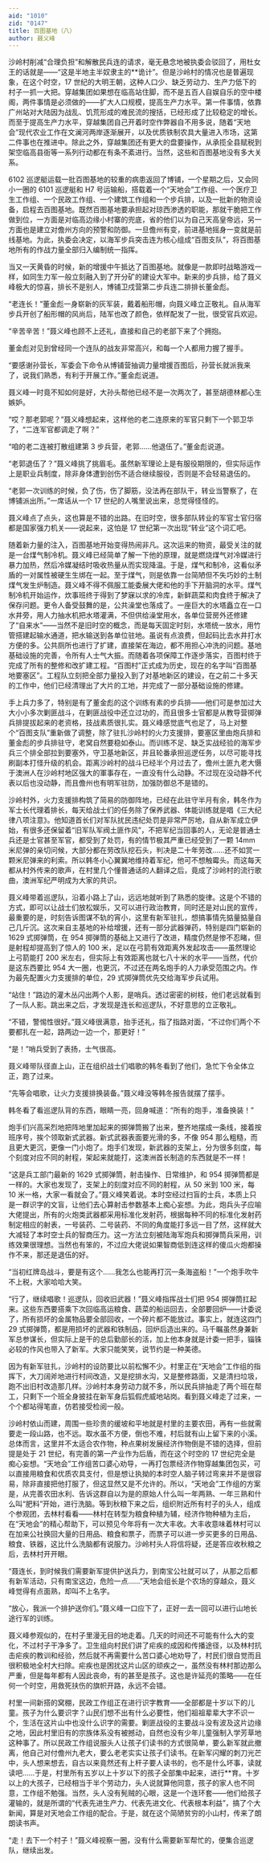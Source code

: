 ```yaml
---
aid: "1010"
zid: "0147"
title: 百图基地（八）
author: 聂义峰
---
```


沙岭村削减“合理负担”和解散民兵连的请求，毫无悬念地被执委会驳回了，用杜女王的话就是——“这是半地主半奴隶主的\*\*诡计”。但是沙岭村的情况也是普遍现象，在这个时空，17 世纪的大明王朝，这种人口少、缺乏劳动力、生产力低下的村子一抓一大把。穿越集团如果想在临高站住脚，而不是五百人自娱自乐的空中楼阁，两件事情是必须做的——扩大人口规模，提高生产力水平。第一件事情，依靠广州站对大陆因为战乱、饥荒形成的难民流的搜括，已经形成了比较稳定的增长。而至于提高生产力水平，穿越集团自己开着时空作弊器自不用多说，随着“天地会”现代农业工作在文澜河两岸逐渐展开，以及优质铁制农具大量进入市场，这第二件事也在推进中。除此之外，穿越集团还有更大的盘要操作，从承揽全县赋税到架空临高县衙等一系列行动都在有条不紊进行。当然，这些和百图基地没有多大关系。

6102 巡逻艇运载一批百图基地的较重的病患返回了博铺，一个星期之后，又会同小一圈的 6101 巡逻艇和 H7 号运输船，搭载着一个“天地会”工作组、一个医疗卫生工作组、一个民政工作组、一个建筑工作组和一个步兵排，以及一批新的物资设备，启程去百图基地。既然百图基地要承担起对琼西渗透的职能，那就干脆把工作做到位，一方面是对临高边缘小村寨的兜底，省的他们以为自己天高皇帝远，另一方面也是建立对儋州方向的预警和防御。一旦儋州有变，前进基地摇身一变就是前线基地。为此，执委会决定，以海军步兵突击连为核心组成“百图支队”，将百图基地所有的作战力量全部归入编制统一指挥。

当又一天黄昏的时候，新的增援中午抵达了百图基地。就像是一款即时战略游戏一样，如同生力军一般立刻融入到了开分矿的建设大军中。新来的步兵排，给了聂义峰极大的惊喜，排长不是别人，博铺卫戍营第二步兵连二排排长董金彪。

“老连长！”董金彪一身崭新的灰军装，戴着船形帽，向聂义峰立正敬礼。自从海军步兵开创了船形帽的风尚后，陆军也改了颜色，依样配发了一批，很受官兵欢迎。

“辛苦辛苦！”聂义峰也顾不上还礼，直接和自己的老部下来了个拥抱。

董金彪对见到曾经同一个连队的战友非常高兴，和每一个人都用力握了握手。

“要感谢孙营长，军委会下命令从博铺营抽调力量增援百图后，孙营长就派我来了，说我们熟悉，有利于开展工作。”董金彪说道。

聂义峰一时竟不知如何是好，大孙头帮他已经不是一次两次了，甚至胡德林都心生嫉妒。

“哎？那老郭呢？”聂义峰想起来，这样他的老二连原来的军官只剩下一个郭卫华了，“二连军官都调走了啊？”

“咱的老二连被打散组建第 3 步兵营，老郭……他退伍了。”董金彪说道。

“老郭退伍了？”聂义峰挑了挑眉毛。虽然新军理论上是有服役期限的，但实际运作上是职业兵制度，除非身体遭到创伤不适合继续服役，否则是不会轻易退伍的。

“老郭一次训练的时候，负了伤，伤了脚筋，没法再在部队干，转业当警察了，在博铺派出所。”一席话从一个 17 世纪的人嘴里说出来，总觉得怪怪的。

聂义峰点了点头，这也算是不错的出路。在旧时空，很多部队转业的军官士官归宿都是国家强力机关——说起来，这怕是 17 世纪第一次出现“转业”这个词汇吧。

随着新力量的注入，百图基地开始变得热闹非凡。这次运来的物资，最受关注的就是一台煤气制冷机。聂义峰已经简单了解一下他的原理，就是燃烧煤气对冷媒进行暴力加热，然后冷媒凝结时吸收热量从而实现降温。于是，煤气和制冷，这看似矛盾的一对属性被硬生生绑在一起。至于煤气，则是依靠一台简陋但不失巧妙的土制煤气发生炉制造。聂义峰不得不佩服工能委展大佬和他的手下开脑洞的水平。煤气制冷机开始运作，炊事班终于得到了梦寐以求的冷库，新鲜蔬菜和肉食终于解决了保存问题。更令人备受鼓舞的是，公共澡堂也落成了。一座巨大的水塔矗立在一口水井旁，用人力抽水机把水塔灌满，不但供给澡堂用水，各单位营房外还修建了“自来水”——当然不是旧时空的概念，而是每天固定时刻，水塔统一放水，用竹管搭建起输水通道，把水输送到各单位驻地。虽说有点浪费，但起码比去水井打水方便的多。公共厕所也进行了扩建，直接架在海边，都不用担心冲洗的问题。基地基础设施的完善，令所有人士气大振。而随着各项保障工作逐步落实，百图村终于完成了所有的整修和改扩建工程。“百图村”正式成为历史，现在的名字叫“百图基地要塞区”。工程队立刻把全部力量投入到了对基地新区的建设，在之前二十多天的工作中，他们已经清理出了大片的工地，并完成了一部分基础设施的修建。

手上兵力多了，特别是有了董金彪的这个训练有素的步兵排——他们可是参加过大大小小多次剿匪战斗，在剿匪战役中还立过功的，而且很多士官都是从教导营掷弹兵排提拔起来的老资格，技战素质很扎实。聂义峰感觉底气也足了，马上对整个“百图支队”重新做了调整，除了驻扎沙岭村的火力支援排，要塞区里由炮兵排和董金彪的步兵排驻守，老窝自然要稳如泰山。而训练不足、缺乏实战经验的海军步兵三个排全部拉到要塞外，守卫基地新区，并且轮番承担巡逻任务，以尽可能寻找刷副本打怪升级的机会。距离沙岭村的战斗已经半个月过去了，儋州土匪九老大慑于澳洲人在沙岭村地区强大的軍事存在，一直没有什么动静。不过现在没动静不代表以后也没动静，而且儋州也有明军驻防，加强防御总不是错的。

沙岭村外，火力支援排构筑了简易的防御阵地，已经在此驻守半月有余，韩冬作为军士长代理着排长，每天给战士们的任务除了保养武器、体能训练就是唱《三大纪律八项注意》。他知道首长们对军队扰民违纪处罚是非常严厉地，自从新军成立伊始，有很多还保留着“旧军队军阀土匪作风”，不把军纪当回事的人，无论是普通士兵还是士官甚至军官，都受到了处罚，有的情节极其严重已经受到了一颗 14mm 米尼弹的亲切问候，大部分都在劳改队挖石头，判决是二十年劳改……还不如赏一颗米尼弹来的利索。所以韩冬小心翼翼地维持着军纪，他可不想触霉头。而这每天都从村外传来的歌声，在村里几个懂普通话的人翻译之后，竟成了沙岭村的流行歌曲，澳洲军纪严明成为大家的共识。

聂义峰带着巡逻队，沿着小路上了山，远远地就听到了熟悉的旋律。这是个不错的方式，即可以让战士们放松娱乐，又可以进行政治教育，同时还是对山民的宣传，最重要的是，时刻告诉图谋不轨的宵小，这里有新军驻扎，想搞事情先掂量掂量自己几斤沉。这次来自主基地的补给增援，还有一部分武器弹药，特别是四门崭新的 1629 式掷弹筒，在 954 掷弹筒的基础上又进行了改进，精度仍然是惨不忍睹，但是射程却提高到了惊人的 100 米，足以在弓箭有效距离外发起攻击——虽然理论上弓箭能打 200 米左右，但实际上有效距离也就七八十米的水平——当然，代价是这东西要比 954 大一圈，也更沉，不过还在两名炮手的人力承受范围之内。作为最先配置火力支援排的单位，29 式掷弹筒优先交给海军步兵试用。

“站住！”路边的灌木丛闪出两个人影，是哨兵。透过密密的树枝，他们老远就看到了一队人影。跳出来之后，才发现是连长和巡逻队，不好意思的立正敬礼。

“不错，警惕性很好。”聂义峰很满意，抬手还礼，指了指路对面，“不过你们两个不要都扎在一起，路两边一边一个，那更好！”

“是！”哨兵受到了表扬，士气很高。

聂义峰带队径直上山，正在组织战士们唱歌的韩冬看到了他们，急忙下令全体立正，跑了过来。

“先等会唱歌，让火力支援排换装备。”聂义峰没等韩冬报告就摆了摆手。

韩冬看了看巡逻队背的东西，眼睛一亮，回身喊道：“所有的炮手，准备换装！”

炮手们兴高采烈地把阵地里加起来的掷弹筒搬了出来，整齐地摆成一条线，接着按班序号，挨个领取新式武器。新式武器表面要光滑的多，不像 954 那么粗糙，而且更大更沉，更像一门小炮了。炮手们发现，新武器的支架上，分为很多刻度，每个刻度对应不同的射程，架起来就能打，这澳洲首长制造的东西就是不一样！

“这是兵工部门最新的 1629 式掷弹筒，射击操作、日常维护，和 954 掷弹筒都是一样的。大家也发现了，支架上的刻度对应不同的射程，从 50 米到 100 米，每 10 米一格，大家一看就会了。”聂义峰笑着说。本时空经过扫盲的士兵，本质上只是一群识字的文盲，让他们去心算射击参数基本上痴心妄想。为此，炮兵头子应喻大佬提出，所有的火炮类武器都采用标准化发射药，根据每种不同的标准化发射药制定相应的射表，一号装药、二号装药、不同的角度能打多远一目了然，这样就大大减轻了本时空士兵的智商压力。这一方法立刻被陆海军炮兵和掷弹筒兵采用，训练效果很理想。当然也有笨的，不过应大佬说如果智商低到连这样的傻瓜火炮都操作不来，那还是退伍的好。

“当初红牌岛战斗，要是有这个……我怎么也能再打沉一条海盗船！”一个炮手吹牛不上税，大家哈哈大笑。

“行了，继续唱歌！巡逻队，回收旧武器！”聂义峰指挥战士们把 954 掷弹筒扛起来。这些东西要搭乘下次回临高运粮食、蔬菜的船运回去，全部要回炉——计委说了，所有损坏的金属物品要全部回收，一个碎片都不能放过。事实上，就连这四门 29 式掷弹筒，都是用损坏的武器和铁制品，回炉后造出来的。马千瞩虽然身兼新军总参谋长，但实际上是干的总后勤部长的活，加上他本身就是计委一把手，锱铢必较的作风也带入了新军。大家只能笑笑，说节约是一种美德。

因为有新军驻扎，沙岭村的设防要比以前松懈不少。村里正在“天地会”工作组的指挥下，大刀阔斧地进行村间改造，又是挖排水沟，又是整修路面，又是清扫垃圾，跑不出旧村改造那几样。沙岭村本身劳动力就不多，所以民兵排抽走了两个班在帮工，只剩下一个班全身披挂在新军身后狐假虎威地站岗。看到聂义峰走了过来，一个个都站得笔直，仿若接受检阅一般。

沙岭村依山而建，周围一些珍贵的缓坡和平地就是村里的主要农田，再有一些就需要走一段山路，也不远。取水虽不方便，倒也不难，村后就有山上留下来的小溪。总体而言，这里并不太适合农作物，种点果树发展经济作物倒是不错的选择，但前提是处于 21 世纪，有完善的第一产业作为后盾，而在这个时空的 17 世纪完全是痴心妄想。“天地会”工作组苦口婆心劝导，一再打包票经济作物穿越集团包买，可以直接用粮食和优质农具支付，但是想让执拗的本时空人脑子转过弯来并不是很容易，除非直接把他打服了，但这显然又是不允许的。所以，“天地会”工作组的方案是，从完善农田水利、告诉这群自以为是的原始人什么叫一年两熟、一年三熟和什么叫“肥料”开始，进行洗脑。等到秋粮下来之后，组织附近所有村子的头人，组成个参观团，去林村看看——林村在转型为粮食种植为辅，经济作物种植为主后，在“天地会”的精心帮助下，可以预见今年将有一次大丰收。大丰收意味着林村可以在加来公社换回大量的日用品、粮食和票子，而票子可以进一步买更多的日用品、粮食、铁器，这比什么洗脑都有说服力。沙岭村头人将信将疑，还是答应收秋粮之后，去林村开开眼。

“聂连长，到时候我们需要新军提供护送兵力，到南宝公社就可以了，从那之后都有新军活动，只有南宝这边，危险一点……”天地会组长是个农场的穿越众，聂义峰觉得有点面熟，却叫不上名字。

“放心，我派一个排护送你们。”聂义峰一口应下了，正好一去一回可以进行山地长途行军的训练。

聂义峰参观似的，在村子里漫无目的地走着。几天的时间还不可能有什么大的变化，不过村子干净多了。卫生组向村民们讲了疟疾的成因和传播途径，以及林村抗击疟疾的教训和经验，然后就不再需要什么苦口婆心地劝导了，村民们很自觉而且很积极地全村大扫除。疟疾也是困扰这片山区的顽疾之一，虽然没有林村那边那么严重，但是每年都有人因此丧命，有的甚至是孩子。这也是许延亮的策略——在任何一个时空，用救死扶伤的旗帜开路，永远不会错。

村里一间新搭的窝棚，民政工作组正在进行识字教育——全部都是十岁以下的儿童。孩子为什么要识字？山民们想不出有什么必要性，他们祖祖辈辈大字不识一个，生活在这片山中也没什么识字的需要。剿匪战役的主要战斗没有波及这片边缘之地，因此村里旧有的宗族体系没有被撼动，自然也没有少年儿童强制入学芳草地这种事了。所以民政工作组说服头人让孩子们读书的方式很简单，要么新军就此撤离，他自己对付儋州九老大，要么老老实实让孩子们读书。在新军闪耀的刺刀光芒中，头人想来想去，自古以来竟然还有上杆子要人读书的，也不是什么坏事，读就读吧……于是，村里所有五岁以上十岁以下的孩子全部集中起来，进行\*\*育。十岁以上的大孩子，已经相当于半个劳动力，头人说就算他同意，孩子的家人也不同意，工作组不勉强。当然，头人没有髡贼的心眼，这是一个连环套——他们给孩子灌输的，就是所谓的“代表先进生产力、代表先进文化、代表根本利益”，搞了个大新闻，算是对天地会工作组的配合。于是，就在这个简陋贫穷的小山村，传来了朗朗读书声。

“走！去下一个村子！”聂义峰视察一圈，没有什么需要新军帮忙的，便集合巡逻队，继续出发。
